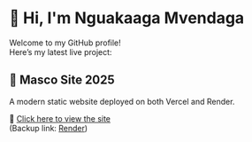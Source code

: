 # 👋 Hi, I'm Nguakaaga Mvendaga

Welcome to my GitHub profile!  
Here’s my latest live project:

## 🚀 Masco Site 2025  
A modern static website deployed on both Vercel and Render.  

🔗 [Click here to view the site](https://masco-site-2025.vercel.app)  
(Backup link: [Render](https://masco-site-2025.onrender.com))
